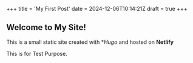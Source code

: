 +++
title = 'My First Post'
date = 2024-12-06T10:14:21Z
draft = true
+++

## Welcome to My Site!

This is a small static site created with **Hugo* and hosted on **Netlify**

This is for Test Purpose.